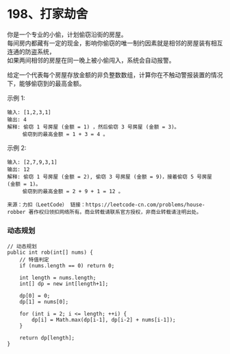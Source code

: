 198、打家劫舍
===

你是一个专业的小偷，计划偷窃沿街的房屋。<br>
每间房内都藏有一定的现金，影响你偷窃的唯一制约因素就是相邻的房屋装有相互连通的防盗系统，<br>
如果两间相邻的房屋在同一晚上被小偷闯入，系统会自动报警。<br>

给定一个代表每个房屋存放金额的非负整数数组，计算你在不触动警报装置的情况下，能够偷窃到的最高金额。<br>

示例 1:<br>
```
输入: [1,2,3,1]
输出: 4
解释: 偷窃 1 号房屋 (金额 = 1) ，然后偷窃 3 号房屋 (金额 = 3)。
     偷窃到的最高金额 = 1 + 3 = 4 。
```
示例 2:<br>
```
输入: [2,7,9,3,1]
输出: 12
解释: 偷窃 1 号房屋 (金额 = 2), 偷窃 3 号房屋 (金额 = 9)，接着偷窃 5 号房屋 (金额 = 1)。
     偷窃到的最高金额 = 2 + 9 + 1 = 12 。
```
``
来源：力扣（LeetCode）
链接：https://leetcode-cn.com/problems/house-robber
著作权归领扣网络所有。商业转载请联系官方授权，非商业转载请注明出处。
``

### 动态规划
```
// 动态规划
public int rob(int[] nums) {
    // 特值判定
    if (nums.length == 0) return 0;

    int length = nums.length;
    int[] dp = new int[length+1];

    dp[0] = 0;
    dp[1] = nums[0];

    for (int i = 2; i <= length; ++i) {
        dp[i] = Math.max(dp[i-1], dp[i-2] + nums[i-1]);
    }

    return dp[length];
}
```
